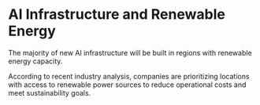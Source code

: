 # AI Infrastructure and Renewable Energy

The majority of new AI infrastructure will be built in regions with renewable energy capacity.

According to recent industry analysis, companies are prioritizing locations with access to renewable power sources to reduce operational costs and meet sustainability goals.

